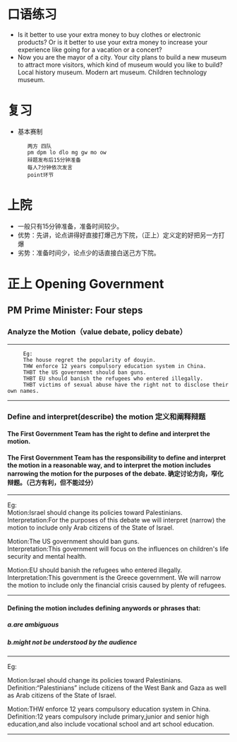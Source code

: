 # 口语练习
* Is it better to use your extra money to buy clothes or electronic products? Or is it better to use your extra money to increase your experience like going for a vacation or a concert?
* Now you are the mayor of a city. Your city plans to build a new museum to attract more visitors, which kind of museum would you like to build? Local history museum. Modern art museum. Children technology museum.
# 复习
* 基本赛制

         两方 四队
         pm dpm lo dlo mg gw mo ow
         辩题发布后15分钟准备
         每人7分钟依次发言
         point环节
# 上院
* 一般只有15分钟准备，准备时间较少。
* 优势：先讲，论点讲得好直接打爆己方下院，（正上）定义定的好把另一方打爆
* 劣势：准备时间少，论点少的话直接白送己方下院。

# 正上 Opening Government
## PM Prime Minister: Four steps
### Analyze the Motion（value debate, policy debate）
***
         Eg:  
         The house regret the popularity of douyin.  
         THW enforce 12 years compulsory education system in China.  
         THBT the US government should ban guns.  
         THBT EU should banish the refugees who entered illegally.  
         THBT victims of sexual abuse have the right not to disclose their own names.  
***
### Define and interpret(describe) the motion 定义和阐释辩题
#### The First Government Team has the right to define and interpret the motion.
#### The First Government Team has the responsibility to define and interpret the motion in a reasonable way, and to interpret the motion includes narrowing the motion for the purposes of the debate. 确定讨论方向，窄化辩题。（己方有利，但不能过分）
***
Eg:  
Motion:Israel should change its policies toward Palestinians.  
Interpretation:For the purposes of this debate we will interpret (narrow) the motion to include only Arab citizens of the      State of Israel.  
       
Motion:The US government should ban guns.  
Interpretation:This government will focus on the influences on children's life security and mental health.  
       
Motion:EU should banish the refugees who entered illegally.  
Interpretation:This government is the Greece government. We will narrow the motion to include only the financial crisis caused by plenty of refugees.  
***
#### Defining the motion includes defining anywords or phrases that:
##### a.are ambiguous
##### b.might not be understood by the audience
***
Eg:

Motion:Israel should change its policies toward Palestinians.   
Definition:“Palestinians” include citizens of the West Bank and Gaza as well as Arab citizens of the State of Israel.

Motion:THW enforce 12 years compulsory education system in China.   
Definition:12 years compulsory include primary,junior and senior high education,and also include vocational school and art school education.
***

